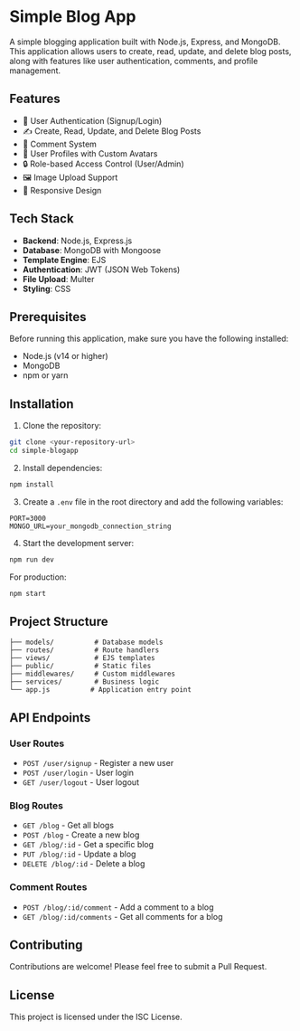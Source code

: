 # Simple Blog App

A simple blogging application built with Node.js, Express, and MongoDB. This application allows users to create, read, update, and delete blog posts, along with features like user authentication, comments, and profile management.

## Features

- 🔐 User Authentication (Signup/Login)
- ✍️ Create, Read, Update, and Delete Blog Posts
- 💬 Comment System
- 👤 User Profiles with Custom Avatars
- 🔒 Role-based Access Control (User/Admin)
- 🖼️ Image Upload Support
- 📱 Responsive Design

## Tech Stack

- **Backend**: Node.js, Express.js
- **Database**: MongoDB with Mongoose
- **Template Engine**: EJS
- **Authentication**: JWT (JSON Web Tokens)
- **File Upload**: Multer
- **Styling**: CSS

## Prerequisites

Before running this application, make sure you have the following installed:
- Node.js (v14 or higher)
- MongoDB
- npm or yarn

## Installation

1. Clone the repository:
```bash
git clone <your-repository-url>
cd simple-blogapp
```

2. Install dependencies:
```bash
npm install
```

3. Create a `.env` file in the root directory and add the following variables:
```env
PORT=3000
MONGO_URL=your_mongodb_connection_string
```

4. Start the development server:
```bash
npm run dev
```

For production:
```bash
npm start
```

## Project Structure

```
├── models/          # Database models
├── routes/          # Route handlers
├── views/           # EJS templates
├── public/          # Static files
├── middlewares/     # Custom middlewares
├── services/        # Business logic
└── app.js          # Application entry point
```

## API Endpoints

### User Routes
- `POST /user/signup` - Register a new user
- `POST /user/login` - User login
- `GET /user/logout` - User logout

### Blog Routes
- `GET /blog` - Get all blogs
- `POST /blog` - Create a new blog
- `GET /blog/:id` - Get a specific blog
- `PUT /blog/:id` - Update a blog
- `DELETE /blog/:id` - Delete a blog

### Comment Routes
- `POST /blog/:id/comment` - Add a comment to a blog
- `GET /blog/:id/comments` - Get all comments for a blog

## Contributing

Contributions are welcome! Please feel free to submit a Pull Request.

## License

This project is licensed under the ISC License. 
